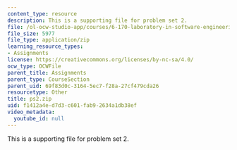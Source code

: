 ```yaml
---
content_type: resource
description: This is a supporting file for problem set 2.
file: /ol-ocw-studio-app/courses/6-170-laboratory-in-software-engineering-fall-2005/f1412a4ed7d3c601fab92634a1db38ef_ps2.zip
file_size: 5977
file_type: application/zip
learning_resource_types:
- Assignments
license: https://creativecommons.org/licenses/by-nc-sa/4.0/
ocw_type: OCWFile
parent_title: Assignments
parent_type: CourseSection
parent_uid: 69f83d0c-3164-5ec7-f28a-27cf479cda26
resourcetype: Other
title: ps2.zip
uid: f1412a4e-d7d3-c601-fab9-2634a1db38ef
video_metadata:
  youtube_id: null
---
```

This is a supporting file for problem set 2.